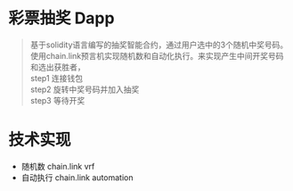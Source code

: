 # 彩票抽奖 Dapp
> 基于solidity语言编写的抽奖智能合约，通过用户选中的3个随机中奖号码。使用chain.link预言机实现随机数和自动化执行。来实现产生中间开奖号码和选出获胜者，  
> step1 连接钱包  
> step2 旋转中奖号码并加入抽奖  
> step3 等待开奖

# 技术实现

- 随机数 chain.link vrf
- 自动执行 chain.link automation

